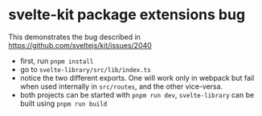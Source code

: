 # svelte-kit package extensions bug

This demonstrates the bug described in https://github.com/sveltejs/kit/issues/2040

- first, run `pnpm install`
- go to `svelte-library/src/lib/index.ts`
- notice the two different exports. One will work only in webpack but fail when used internally in `src/routes`, and the other vice-versa.
- both projects can be started with `pnpm run dev`, `svelte-library` can be built using `pnpm run build`
